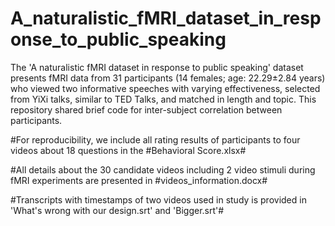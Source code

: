# A_naturalistic_fMRI_dataset_in_response_to_public_speaking
 
The 'A naturalistic fMRI dataset in response to public speaking' dataset presents fMRI data from 31 participants (14 females; age: 22.29±2.84 years) who viewed two informative speeches with varying effectiveness, selected from YiXi talks, similar to TED Talks, and matched in length and topic. This repository shared brief code for inter-subject correlation between participants.

#For reproducibility, we include all rating results of participants to four videos about 18 questions in the #Behavioral Score.xlsx#

#All details about the 30 candidate videos including 2 video stimuli during fMRI experiments are presented in #videos_information.docx#

#Transcripts with timestamps of two videos used in study is provided in 'What's wrong with our design.srt' and 'Bigger.srt'#
